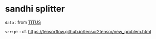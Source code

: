 # sandhi splitter

`data` : from [TITUS](http://titus.uni-frankfurt.de/indexe.htm)

`script` : cf. <https://tensorflow.github.io/tensor2tensor/new_problem.html>
